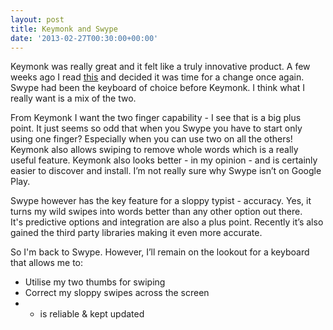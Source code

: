```yaml
---
layout: post
title: Keymonk and Swype
date: '2013-02-27T00:30:00+00:00'
---
```

Keymonk was really great and it felt like a truly innovative product. A few
weeks ago I read
[this](http://lifehacker.com/5974067/swype-adds-crowd+sourced-dictionaries-for-better-word-prediction?tag=android-downloads)
and decided it was time for a change once again. Swype had been the keyboard of
choice before Keymonk. I think what I really want is a mix of the two.

From Keymonk I want the two finger capability - I see that is a big plus point.
It just seems so odd that when you Swype you have to start only using one
finger? Especially when you can use two on all the others! Keymonk also allows
swiping to remove whole words which is a really useful feature. Keymonk also
looks better - in my opinion - and is certainly easier to discover and install.
I’m not really sure why Swype isn’t on Google Play.

Swype however has the key feature for a sloppy typist - accuracy. Yes, it turns
my wild swipes into words better than any other option out there.
It's predictive options and integration are also a plus point. Recently it’s
also gained the third party libraries making it even more accurate.

So I'm back to Swype. However, I’ll remain on the lookout for a keyboard that
allows me to:

* Utilise my two thumbs for swiping
* Correct my sloppy swipes across the screen
* + is reliable & kept updated
